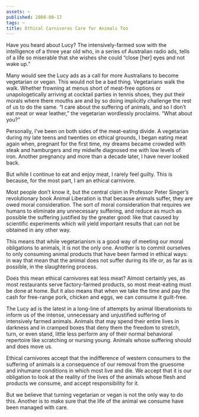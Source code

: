 ```yaml
---
assets: ~
published: 2008-08-17
tags: ~
title: Ethical Carnivores Care for Animals Too
---
```

Have you heard about Lucy? The intensively-farmed sow with the
intelligence of a three year old who, in a series of Australian radio
ads, tells of a life so miserable that she wishes she could “close [her]
eyes and not wake up.”

Many would see the Lucy ads as a call for more Australians to become
vegetarian or vegan. This would not be a bad thing. Vegetarians walk the
walk. Whether frowning at menus short of meat-free options or
unapologetically arriving at cocktail parties in tennis shoes, they put
their morals where there mouths are and by so doing implicitly challenge
the rest of us to do the same. “I care about the suffering of animals,
and so I don’t eat meat or wear leather,” the vegetarian wordlessly
proclaims. “What about you?”

Personally, I’ve been on both sides of the meat-eating divide. A
vegetarian during my late teens and twenties on ethical grounds, I began
eating meat again when, pregnant for the first time, my dreams became
crowded with steak and hamburgers and my midwife diagnosed me with low
levels of iron. Another pregnancy and more than a decade later, I have
never looked back.

But while I continue to eat and enjoy meat, I rarely feel guilty. This
is because, for the most part, I am an ethical carnivore.

Most people don’t know it, but the central claim in Professor Peter
Singer’s revolutionary book Animal Liberation is that because animals
suffer, they are owed moral consideration. The sort of moral
consideration that requires we humans to eliminate any unnecessary
suffering, and reduce as much as possible the suffering justified by the
greater good: like that caused by scientific experiments which will
yield important results that can not be obtained in any other way.

This means that while vegetarianism is a good way of meeting our moral
obligations to animals, it is not the only one. Another is to commit
ourselves to only consuming animal products that have been farmed in
ethical ways: in way that mean that the animal does not suffer during
its life or, as far as is possible, in the slaughtering process.

Does this mean ethical carnivores eat less meat? Almost certainly yes,
as most restaurants serve factory-farmed products, so most meat-eating
must be done at home. But it also means that when we take the time and
pay the cash for free-range pork, chicken and eggs, we can consume it
guilt-free.

The Lucy ad is the latest in a long-line of attempts by animal
liberationists to inform us of the intense, unnecessary and unjustified
suffering of intensively farmed animals. Animals that may spend their
entire lives in darkness and in cramped boxes that deny them the freedom
to stretch, turn, or even stand, little less perform any of their normal
behavioral repertoire like scratching or nursing young. Animals whose
suffering should and does move us.

Ethical carnivores accept that the indifference of western consumers to
the suffering of animals is a consequence of our removal from the
gruesome and inhumane conditions in which most live and die. We accept
that it is our obligation to look at the reality of the lives of the
animals whose flesh and products we consume, and accept responsibility
for it.

But we believe that turning vegetarian or vegan is not the only way to
do this. Another is to make sure that the life of the animal we consume
have been managed with care.